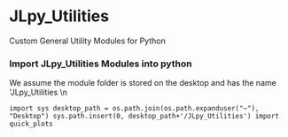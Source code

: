 # JLpy_Utilities
Custom General Utility Modules for Python


### Import JLpy_Utilities Modules into python

We assume the module folder is stored on the desktop and has the name 'JLpy_Utilities \n

`import sys
desktop_path = os.path.join(os.path.expanduser("~"), "Desktop")
sys.path.insert(0, desktop_path+'/JLpy_Utilities')
import quick_plots`
